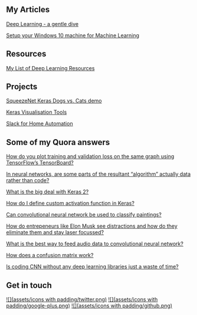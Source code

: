 ## My Articles

[Deep Learning - a gentle dive](https://becominghuman.ai/deep-learning-a-gentle-dive-92054e39bd8)

[Setup your Windows 10 machine for Machine Learning](https://medium.com/@dries139/how-to-setup-your-windows-10-machine-for-machine-learning-using-ubuntu-bash-shell-b32f01bd31ab)

## Resources

[My List of Deep Learning Resources](https://github.com/chasingbob/deep-learning-resources)

## Projects

[SqueezeNet Keras Dogs vs. Cats demo](https://github.com/chasingbob/squeezenet-keras)

[Keras Visualisation Tools](https://github.com/chasingbob/keras-visuals)

[Slack for Home Automation](https://github.com/chasingbob/slack-home-automation)


## Some of my Quora answers

[How do you plot training and validation loss on the same graph using TensorFlow’s TensorBoard?](https://www.quora.com/How-do-you-plot-training-and-validation-loss-on-the-same-graph-using-TensorFlow%E2%80%99s-TensorBoard/answer/Dries-Cronje)

[In neural networks, are some parts of the resultant “algorithm” actually data rather than code?](https://www.quora.com/In-neural-networks-are-some-parts-of-the-resultant-%E2%80%9Calgorithm%E2%80%9D-actually-data-rather-than-code/answer/Dries-Cronje)

[What is the big deal with Keras 2?](https://www.quora.com/What-is-the-big-deal-with-Keras-2/answer/Dries-Cronje)

[How do I define custom activation function in Keras?](https://www.quora.com/How-do-I-define-custom-activation-function-in-Keras/answer/Dries-Cronje)

[Can convolutional neural network be used to classify paintings?](https://www.quora.com/Can-convolution-neural-network-be-used-to-classify-paintings/answer/Dries-Cronje)

[How do entrepeneurs like Elon Musk see distractions and how do they eliminate them and stay laser focussed?](https://www.quora.com/How-do-entrepreneurs-like-Elon-Musk-see-distractions-and-how-do-they-eliminate-them-and-stay-laser-focus/answer/Dries-Cronje)

[What is the best way to feed audio data to convolutional neural network?](https://www.quora.com/What-is-the-best-way-to-feed-audio-data-to-convolutionnal-neural-network/answer/Dries-Cronje)

[How does a confusion matrix work?](https://www.quora.com/How-does-a-confusion-matrix-work/answer/Dries-Cronje) 

[Is coding CNN without any deep learning libraries just a waste of time?](https://www.quora.com/Is-coding-CNN-without-any-deep-learning-libraries-just-a-waste-of-time/answer/Dries-Cronje)



## Get in touch

[![](assets/icons with padding/twitter.png)](https://twitter.com/dries139) 
[![](assets/icons with padding/google-plus.png)](https://plus.google.com/collection/YewGx)
[![](assets/icons with padding/github.png)](https://github.com/chasingbob)

